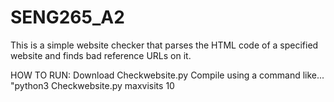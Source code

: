# SENG265_A2

This is a simple website checker that parses the HTML code of a specified website and finds bad reference URLs on it.

HOW TO RUN:
Download Checkwebsite.py
Compile using a command like...
"python3 Checkwebsite.py maxvisits 10 <url goes here>
